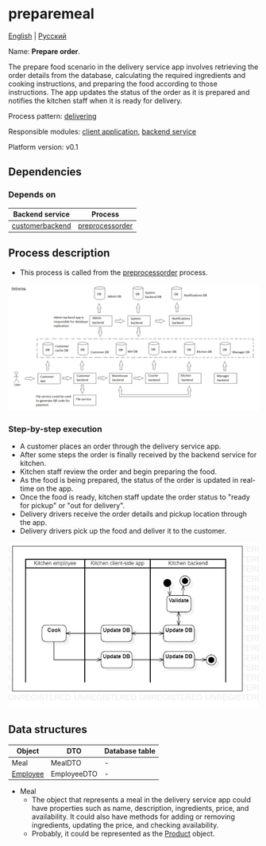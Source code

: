 # preparemeal

[English](preparemeal.md) | [Русский](preparemeal.ru.md)

Name: **Prepare order**.

The prepare food scenario in the delivery service app involves retrieving the order details from the database, calculating the required ingredients and cooking instructions, and preparing the food according to those instructions. 
The app updates the status of the order as it is prepared and notifies the kitchen staff when it is ready for delivery.

Process pattern: [delivering](../../processpatterns/delivering.md)

Responsible modules: [client application](../../frontend/kitchenclient.md), [backend service](../../backend/kitchenbackend.md)

Platform version: v0.1

## Dependencies

### Depends on

| Backend service | Process |
| --- | ---- |
| [customerbackend](../../backend/customerbackend.md) | [preprocessorder](../customer/preprocessorder.md) |

## Process description

- This process is called from the [preprocessorder](../customer/preprocessorder.md) process.

![delivering_overall](../../img/processpatterns/delivering_overall.png)

### Step-by-step execution

- A customer places an order through the delivery service app.
- After some steps the order is finally received by the backend service for kitchen.
- Kitchen staff review the order and begin preparing the food.
- As the food is being prepared, the status of the order is updated in real-time on the app.
- Once the food is ready, kitchen staff update the order status to "ready for pickup" or "out for delivery".
- Delivery drivers receive the order details and pickup location through the app.
- Delivery drivers pick up the food and deliver it to the customer.

![kitchen.preparemeal](../../img/activitydiagrams/kitchen.preparemeal.png)

## Data structures

| Object | DTO | Database table |
| --- | ---- | --- |
| Meal | MealDTO | - |
| [Employee](https://github.com/alexeysp11/workflow-lib/blob/main/src/Models/Business/InformationSystem/Employee.cs) | EmployeeDTO | - |

- Meal
    - The object that represents a meal in the delivery service app could have properties such as name, description, ingredients, price, and availability. It could also have methods for adding or removing ingredients, updating the price, and checking availability.
    - Probably, it could be represented as the [Product](https://github.com/alexeysp11/workflow-lib/blob/main/src/Models/Business/Products/Product.cs) object.
